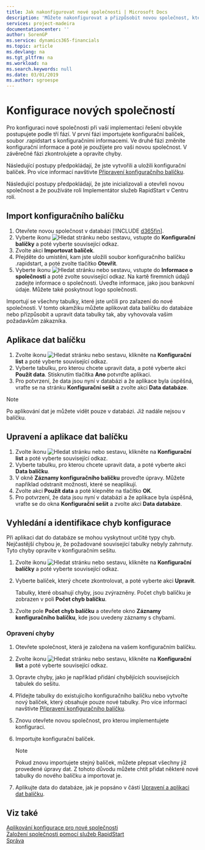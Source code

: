 ```yaml
---
title: Jak nakonfigurovat nové společnosti | Microsoft Docs
description: 'Můžete nakonfigurovat a přizpůsobit novou společnost, kterou jste vytvořili. Chcete-li doladit implementaci, dokončete konfiguraci ve třech fázích.'
services: project-madeira
documentationcenter: ''
author: SorenGP
ms.service: dynamics365-financials
ms.topic: article
ms.devlang: na
ms.tgt_pltfrm: na
ms.workload: na
ms.search.keywords: null
ms.date: 03/01/2019
ms.author: sgroespe
---
```

# <a name="configure-new-companies"></a>Konfigurace nových společností
Pro konfiguraci nové společnosti při vaší implementaci řešení obvykle postupujete podle tří fází. V první fázi importujete konfigurační balíček, soubor .rapidstart s konfiguračními informacemi. Ve druhé fázi změníte konfigurační informace a poté je použijete pro vaši novou společnost. V závěrečné fázi zkontrolujete a opravíte chyby.  

Následující postupy předpokládají, že jste vytvořili a uložili konfigurační balíček. Pro více informací navštivte [Připravení konfiguračního balíčku](admin-how-to-prepare-a-configuration-package.md).  

Následující postupy předpokládají, že jste inicializovali a otevřeli novou společnost a že používáte roli Implementátor služeb RapidStart v Centru rolí.

## <a name="to-import-a-configuration-package"></a>Import konfiguračního balíčku  
1. Otevřete novou společnost v databázi [!INCLUDE [d365fin](includes/d365fin_md.md)].  
2. Vyberte ikonu ![Hledat stránku nebo sestavu](media/ui-search/search_small.png "ikona Hledat stránku nebo sestavu"), vstupte do **Konfigurační balíčky** a poté vyberte související odkaz.  
3. Zvolte akci **Importovat balíček**.  
4. Přejděte do umístění, kam jste uložili soubor konfiguračního balíčku .rapidstart, a poté zvolte tlačítko **Otevřít**.  
5. Vyberte ikonu ![Hledat stránku nebo sestavu](media/ui-search/search_small.png "ikona Hledat stránku nebo sestavu"), vstupte do **Informace o společnosti** a poté zvolte související odkaz. Na kartě firemních údajů zadejte informace o společnosti. Uveďte informace, jako jsou bankovní údaje. Můžete také poskytnout logo společnosti.  

Importují se všechny tabulky, které jste určili pro zařazení do nové společnosti. V tomto okamžiku můžete aplikovat data balíčku do databáze nebo přizpůsobit a upravit data tabulky tak, aby vyhovovala vašim požadavkům zákazníka.  

## <a name="to-apply-package-data"></a>Aplikace dat balíčku  
1. Zvolte ikonu ![Hledat stránku nebo sestavu](media/ui-search/search_small.png "ikona Hledat stránku nebo sestavu"), klikněte na **Konfigurační list** a poté vyberte související odkaz.  
2. Vyberte tabulku, pro kterou chcete upravit data, a poté vyberte akci **Použít data**. Stisknutím tlačítka **Ano** potvrďte aplikaci.
3. Pro potvrzení, že data jsou nyní v databázi a že aplikace byla úspěšná, vraťte se na stránku **Konfigurační sešit** a zvolte akci **Data databáze**.  

> [!NOTE]  
>  Po aplikování dat je můžete vidět pouze v databázi. Již nadále nejsou v balíčku.  

## <a name="to-modify-and-apply-package-data"></a>Upravení a aplikace dat balíčku  
1. Zvolte ikonu ![Hledat stránku nebo sestavu](media/ui-search/search_small.png "ikona Hledat stránku nebo sestavu"), klikněte na **Konfigurační list** a poté vyberte související odkaz.  
2. Vyberte tabulku, pro kterou chcete upravit data, a poté vyberte akci **Data balíčku**.  
3. V okně **Záznamy konfiguračního balíčku** proveďte úpravy. Můžete například odstranit možnosti, které se neaplikují.  
4. Zvolte akci **Použít data** a poté klepněte na tlačítko **OK**.  
5. Pro potvrzení, že data jsou nyní v databázi a že aplikace byla úspěšná, vraťte se do okna **Konfigurační sešit** a zvolte akci **Data databáze**.  

## <a name="to-locate-and-identify-a-configuration-error"></a>Vyhledání a identifikace chyb konfigurace  
Při aplikaci dat do databáze se mohou vyskytnout určité typy chyb. Nejčastější chybou je, že požadované související tabulky nebyly zahrnuty. Tyto chyby opravíte v konfiguračním sešitu.

1. Zvolte ikonu ![Hledat stránku nebo sestavu](media/ui-search/search_small.png "ikona Hledat stránku nebo sestavu"), klikněte na **Konfigurační balíčky** a poté vyberte související odkaz.  
2. Vyberte balíček, který chcete zkontrolovat, a poté vyberte akci **Upravit**.  

    Tabulky, které obsahují chyby, jsou zvýrazněny. Počet chyb balíčku je zobrazen v poli **Počet chyb balíčku**.  

3. Zvolte pole **Počet chyb balíčku** a otevřete okno **Záznamy konfiguračního balíčku**, kde jsou uvedeny záznamy s chybami.  

### <a name="to-fix-an-error"></a>Opravení chyby  
1. Otevřete společnost, která je založena na vašem konfiguračním balíčku.  
2. Zvolte ikonu ![Hledat stránku nebo sestavu](media/ui-search/search_small.png "ikona Hledat stránku nebo sestavu"), klikněte na **Konfigurační list** a poté vyberte související odkaz.  
3. Opravte chyby, jako je například přidání chybějících souvisejících tabulek do sešitu.  
4. Přidejte tabulky do existujícího konfiguračního balíčku nebo vytvořte nový balíček, který obsahuje pouze nové tabulky. Pro více informací navštivte [Připravení konfiguračního balíčku](admin-how-to-prepare-a-configuration-package.md).  
5. Znovu otevřete novou společnost, pro kterou implementujete konfiguraci.  
6. Importujte konfigurační balíček.  

    > [!NOTE]  
    >  Pokud znovu importujete stejný balíček, můžete přepsat všechny již provedené úpravy dat. Z tohoto důvodu můžete chtít přidat některé nové tabulky do nového balíčku a importovat je.  

7. Aplikujte data do databáze, jak je popsáno v části [Upravení a aplikaci dat balíčku](admin-how-to-configure-new-companies.md#to-modify-and-apply-package-data).

## <a name="see-also"></a>Viz také  
[Aplikování konfigurace pro nové společnosti](admin-apply-configuration-to-new-companies.md)  
[Založení společnosti pomocí služeb RapidStart](admin-set-up-a-company-with-rapidstart.md)  
[Správa](admin-setup-and-administration.md)
